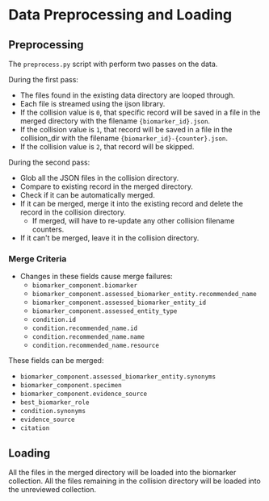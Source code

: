 # Data Preprocessing and Loading

## Preprocessing

The `preprocess.py` script with perform two passes on the data.

During the first pass:

- The files found in the existing data directory are looped through.
- Each file is streamed using the ijson library.
- If the collision value is `0`, that specific record will be saved in a file in the merged directory with the filename `{biomarker_id}.json`.
- If the collision value is `1`, that record will be saved in a file in the collision_dir with the filename `{biomarker_id}-{counter}.json`.
- If the collision value is `2`, that record will be skipped.

During the second pass:

- Glob all the JSON files in the collision directory.
- Compare to existing record in the merged directory.
- Check if it can be automatically merged.
- If it can be merged, merge it into the existing record and delete the record in the collision directory.
  - If merged, will have to re-update any other collision filename counters.
- If it can't be merged, leave it in the collision directory.

### Merge Criteria

- Changes in these fields cause merge failures:
  - `biomarker_component.biomarker`
  - `biomarker_component.assessed_biomarker_entity.recommended_name`
  - `biomarker_component.assessed_biomarker_entity_id`
  - `biomarker_component.assessed_entity_type`
  - `condition.id`
  - `condition.recommended_name.id`
  - `condition.recommended_name.name`
  - `condition.recommended_name.resource`

These fields can be merged:  
 - `biomarker_component.assessed_biomarker_entity.synonyms`  
 - `biomarker_component.specimen`  
 - `biomarker_component.evidence_source`  
 - `best_biomarker_role`  
 - `condition.synonyms`  
 - `evidence_source`  
 - `citation`

## Loading

All the files in the merged directory will be loaded into the biomarker collection. All the files remaining in the collision directory will be loaded into the unreviewed collection.

